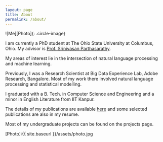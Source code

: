 ```yaml
---
layout: page
title: About
permalink: /about/
---
```


![Me][Photo]{: .circle-image}

I am currently a PhD student at The Ohio State University at Columbus, Ohio. My advisor is [Prof. Srinivasan Parthasarathy](http://web.cse.ohio-state.edu/~parthasarathy.2/).

My areas of interest lie in the intersection of natural language processing and machine learning.

Previously, I was a Research Scientist at Big Data Experience Lab, Adobe Research, Bangalore. Most of my work there involved natural language processing and statistical modelling. 

I graduated with a B. Tech. in Computer Science and Engineering and a minor in English Literature from IIT Kanpur.

The details of my publications are available [here](https://scholar.google.com/citations?user=9t8gbkkAAAAJ&hl=en) and some selected publications are also in my resume. 

Most of my undergraduate projects can be found on the projects page. 

[Photo]:{{ site.baseurl }}/assets/photo.jpg
